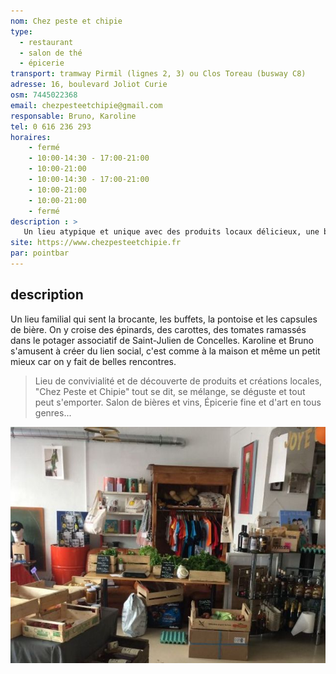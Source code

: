 ```yaml
---
nom: Chez peste et chipie
type:
  - restaurant
  - salon de thé
  - épicerie
transport: tramway Pirmil (lignes 2, 3) ou Clos Toreau (busway C8)
adresse: 16, boulevard Joliot Curie
osm: 7445022368
email: chezpesteetchipie@gmail.com 
responsable: Bruno, Karoline
tel: 0 616 236 293
horaires:
    - fermé
    - 10:00-14:30 - 17:00-21:00
    - 10:00-21:00
    - 10:00-14:30 - 17:00-21:00
    - 10:00-21:00
    - 10:00-21:00
    - fermé
description : >
   Un lieu atypique et unique avec des produits locaux délicieux, une bonne humeur pour vous accueillir, pleins de choses à chiner. Un café boutique aux milles merveilles.
site: https://www.chezpesteetchipie.fr
par: pointbar
---
```


## description

Un lieu familial qui sent la brocante, les buffets, la pontoise et les capsules de bière. On y croise des épinards, des carottes, des tomates ramassés dans le potager associatif de Saint-Julien de Concelles. Karoline et Bruno s'amusent à créer du lien social, c'est comme à la maison et même un petit mieux car on y fait de belles rencontres. 

> Lieu de convivialité et de découverte de produits et créations locales, "Chez Peste et Chipie" tout se dit, se mélange, se déguste et tout peut s'emporter. Salon de bières et vins, Épicerie fine et d'art en tous genres...

![Chez peste et chipie](./media/chez-peste-et-chipie.jpg)
